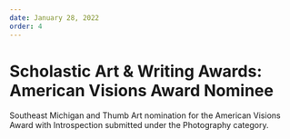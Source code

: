 ```yaml
---
date: January 28, 2022
order: 4
---
```


# Scholastic Art & Writing Awards: American Visions Award Nominee

Southeast Michigan and Thumb Art nomination for the American Visions Award with Introspection submitted under the Photography category.
